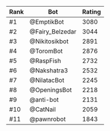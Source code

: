 Rank|Bot|Rating
---|---|---
#1|@EmptikBot|3080
#2|@Fairy_Belzedar|3044
#3|@Nikitosikbot|2891
#4|@ToromBot|2876
#5|@RaspFish|2732
#6|@Nakshatra3|2532
#7|@NilatacBot|2245
#8|@OpeningsBot|2218
#9|@anti-bot|2131
#10|@CatNail|2059
#11|@pawnrobot|1843
